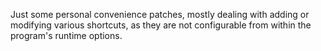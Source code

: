 Just some personal convenience patches, mostly dealing with adding or modifying various shortcuts, as they are not configurable from within the program's runtime options.